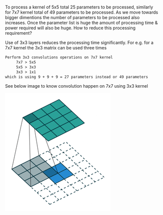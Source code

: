 To process a kernel of 5x5 total 25 parameters to be processed, similarly for 7x7 kernel total of 49 parameters to be processed. As we move towards bigger dimentions the number of parameters to be processed also increases. Once the parameter list is huge the amount of processing time & power required will also be huge. How to reduce this processing requirement?

Use of 3x3 layers reduces the processing time significantly. For e.g. for a 7x7 kernel the 3x3 matrix can be used three times

    Perform 3x3 convolutions operations on 7x7 kernel 
         7x7 > 5x5
         5x5 > 3x3
         3x3 > 1x1
    which is using 9 + 9 + 9 = 27 parameters instead or 49 parameters

See below image to know convolution happen on 7x7 using 3x3 kernel

![](https://github.com/anuragal/deep-learning/blob/master/S1/images/7x7.gif)
